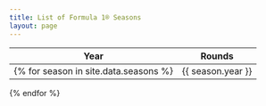 ```yaml
---
title: List of Formula 1® Seasons
layout: page
---
```


| Year | Rounds |
|------|--------|
{% for season in site.data.seasons %} | {{ season.year }} | {{ season.rounds }} |
{% endfor %}
